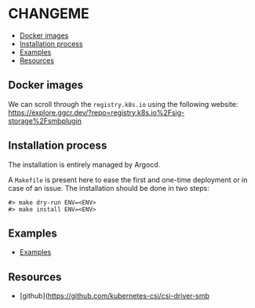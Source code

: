 # CHANGEME



<!--TOC-->

- [Docker images](#docker-images)
- [Installation process](#installation-process)
- [Examples](#examples)
- [Resources](#resources)

<!--TOC-->

## Docker images

We can scroll through the `registry.k8s.io` using the following website: <https://explore.ggcr.dev/?repo=registry.k8s.io%2Fsig-storage%2Fsmbplugin>

## Installation process

The installation is entirely managed by Argocd.

A `Makefile` is present here to ease the first and one-time deployment or in case of an issue.
The installation should be done in two steps:

```shell
#> make dry-run ENV=<ENV>
#> make install ENV=<ENV>
```

## Examples

- [Examples](examples/Readme.md)

## Resources

- [github](https://github.com/kubernetes-csi/csi-driver-smb

